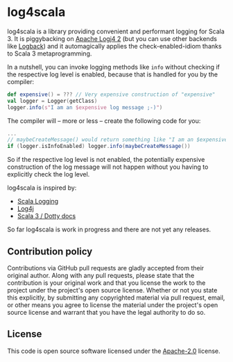 # log4scala #

log4scala is a library providing convenient and performant logging for Scala 3. It is piggybacking 
on [Apache Logj4 2](https://logging.apache.org/log4j/2.x) (but you can use other backends like 
[Logback](http://logback.qos.ch/)) and it automagically applies the check-enabled-idiom thanks to 
Scala 3 metaprogramming.

In a nutshell, you can invoke logging methods like `info` without checking if the respective log 
level is enabled, because that is handled for you by the compiler:

``` scala
def expensive() = ??? // Very expensive construction of "expensive"
val logger = Logger(getClass)
logger.info(s"I am an $expensive log message ;-)")
```

The compiler will – more or less – create the following code for you:

``` scala
...
// maybeCreateMessage() would return something like "I am an $expensive log message ;-)"
if (logger.isInfoEnabled) logger.info(maybeCreateMessage()) 
```

So if the respective log level is not enabled, the potentially expensive construction of the log 
message will not happen without you having to explicitly check the log level.

log4scala is inspired by:
- [Scala Logging](https://github.com/lightbend/scala-logging)
- [Log4j](https://github.com/Log4s/log4s)
- [Scala 3 / Dotty docs](http://dotty.epfl.ch/docs/reference/metaprogramming/inline.html)

So far log4scala is work in progress and there are not yet any releases.

## Contribution policy ##

Contributions via GitHub pull requests are gladly accepted from their original author. Along with
any pull requests, please state that the contribution is your original work and that you license
the work to the project under the project's open source license. Whether or not you state this
explicitly, by submitting any copyrighted material via pull request, email, or other means you
agree to license the material under the project's open source license and warrant that you have the
legal authority to do so.

## License ##

This code is open source software licensed under the
[Apache-2.0](http://www.apache.org/licenses/LICENSE-2.0) license.

